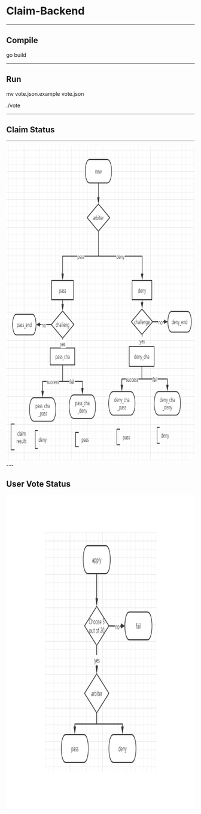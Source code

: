 # Claim-Backend

---

## Compile

go build

---

## Run

mv vote.json.example vote.json

./vote

---

## Claim Status

---

<img src="https://github.com/nsure-tech/claim-backend/blob/master/claim_status.png" width="880px" height="840px"/>
---

## User Vote Status

<img src="https://github.com/nsure-tech/claim-backend/blob/master/user_status.png" width="880px" height="840px"/>
